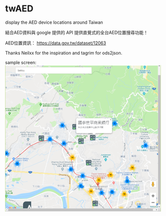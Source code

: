 # twAED
display the AED device locations around Taiwan

結合AED資料與 google 提供的 API
提供直覺式的全台AED位置搜尋功能！

AED位置資訊： https://data.gov.tw/dataset/12063

Thanks Neilxx for the inspiration and tagrim for ods2json.

sample screen:
![alt text](https://github.com/morchaos/twATM/blob/master/screen.png)